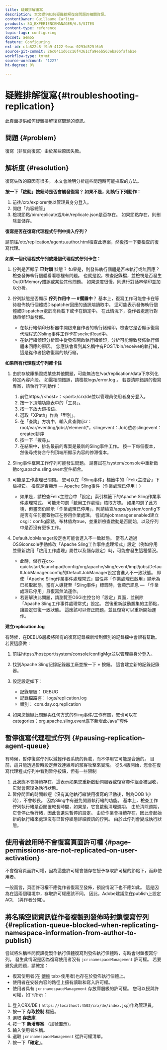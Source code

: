 ```yaml
---
title: 疑難排解復寫
description: 本文提供如何疑難排解復寫問題的相關資訊。
contentOwner: Guillaume Carlino
products: SG_EXPERIENCEMANAGER/6.5/SITES
content-type: reference
topic-tags: configuring
docset: aem65
feature: Configuring
exl-id: cfa822c8-f9a9-4122-9eac-0293d525f6b5
source-git-commit: 26c0411d6cc16f4361cfa9e6b563eba0bfafab1e
workflow-type: tm+mt
source-wordcount: '1227'
ht-degree: 0%

---
```


# 疑難排解復寫{#troubleshooting-replication}

此頁面提供如何疑難排解復寫問題的資訊。

## 問題 {#problem}

復寫（非反向復寫）由於某些原因失敗。

## 解析度 {#resolution}

復寫失敗的原因有很多。 本文會說明分析這些問題時可能採取的方法。

**按一下「啟動」按鈕時是否會觸發復寫？ 如果不是，則執行下列動作：**

1. 前往/crx/explorer並以管理員身分登入。
1. 開啟「內容總管」
1. 檢視節點/bin/replicate或/bin/replicate.json是否存在。 如果節點存在，則刪除並儲存。

**復寫是否在復寫代理程式佇列中排入佇列？**

請前往/etc/replication/agents.author.html檢查此專案，然後按一下要檢查的復寫代理。

**如果一個代理程式佇列或幾個代理程式佇列卡住：**

1. 佇列是否顯示 **已封鎖** 狀態？ 如果是，則發佈執行個體是否未執行或無回應？ 檢查發佈執行個體看看哪裡有問題。 也就是說，檢查記錄檔，並檢視是否發生OutOfMemory錯誤或某些其他問題。 如果速度很慢，則進行對話串傾印並加以分析。
1. 佇列狀態是否顯示 **佇列作用中 — #擱置中**？ 基本上，復寫工作可能會卡在等待發佈執行個體或Dispatcher回應的通訊端讀取中。 這可能表示發佈執行個體或Dispatcher處於高負載下或卡在鎖定中。 在此情況下，從作者處進行對話串傾印並發佈。

   * 在執行緒傾印分析器中開啟來自作者的執行緒傾印，檢查它是否顯示復寫代理程式的sling事件工作卡在socketRead中。
   * 在執行緒傾印分析器中從發佈開啟執行緒傾印，分析可能導致發佈執行個體未回應的原因。 您應該會看到其名稱中有POST/bin/receive的執行緒，這是從作者接收復寫的執行緒。

**如果所有代理程式佇列都卡住**

1. 由於存放庫損毀或某些其他問題，可能無法在/var/replication/data下序列化特定內容片段。 如需相關錯誤，請檢視logs/error.log 。 若要清除錯誤的復寫專案，請執行下列動作：

   1. 前往https://&lt;host>：&lt;port>/crx/de並以管理員使用者身分登入。
   1. 按一下頂端功能表中的「工具」。
   1. 按一下放大鏡按鈕。
   1. 選取「XPath」作為「型別」。
   1. 在「查詢」方塊中，輸入此查詢/jcr：root/var/eventing/jobs//element(&#42;，slingevent：Job)依@slingevent：created排序
   1. 按一下「搜尋」。
   1. 在結果中，排名最前的專案是最新的Sling事件工作。 按一下每個復本，然後尋找符合佇列頂端所顯示內容的停滯復本。

1. Sling事件框架工作佇列可能發生問題。 請嘗試在/system/console中重新啟動org.apache.sling.event套件組合。
1. 可能是工作處理已關閉。 您可以在「Sling事件」標籤中的「Felix主控台」下檢視它。 檢查是否顯示 — Apache Sling事件（作業處理已停用！）

   * 如果是，請檢查Felix主控台中「設定」索引標籤下的Apache Sling作業事件處理常式。 可能未勾選「啟用工作處理」核取方塊。 如果勾選了此方塊，但畫面仍顯示「作業處理已停用」，則請檢查/apps/system/config下是否有任何覆蓋物正在停用作業處理。 嘗試為jobmanager.enabled建立osgi：config節點，布林值為true，並重新檢查啟動是否開始，以及佇列中是否沒有更多工作。

1. DefaultJobManager設定也可能會進入不一致狀態。 當有人透過OSGiconsole手動修改「Apache Sling工作事件處理常式」設定（例如停用並重新啟用「啟用工作處理」屬性以及儲存設定）時，可能會發生這種情況。

   * 此時，儲存在crx-quickstart/launchpad/config/org/apache/sling/event/impl/jobs/DefaultJobManager.config的DefaultJobManager設定會進入不一致狀態。 即使「Apache Sling作業事件處理常式」屬性將「作業處理已啟用」顯示為已核取狀態，當有人導覽至「Sling事件」標籤時，會顯示訊息 — 「作業處理已停用」且復寫無法運作。
   * 若要解決此問題，請瀏覽至OSGi主控台的「設定」頁面，並刪除「Apache Sling工作事件處理常式」設定。 然後重新啟動叢集的主節點，讓設定恢復一致狀態。 這應該可以修正問題，並且復寫可以重新開始運作。

**建立replication.log**

有時候，在DEBUG層級將所有的復寫記錄檔新增到個別的記錄檔中會很有幫助。 若要這麼做：

1. 前往https://host:port/system/console/configMgr並以管理員身分登入。
1. 找到Apache Sling記錄記錄器工廠並按一下 **+** 按鈕。 這會建立新的記錄記錄器。
1. 設定設定如下：

   * 記錄層級： DEBUG
   * 記錄檔路徑： logs/replication.log
   * 類別： com.day.cq.replication

1. 如果您懷疑此問題與任何方式的Sling事件/工作有關，您也可以在categories：org.apache.sling.event底下新增此Java™套件

## 暫停復寫代理程式佇列  {#pausing-replication-agent-queue}

有時候，暫停復寫佇列以減輕作者系統的負載，而不停用它可能是合適的。 目前，這只能透過暫時設定無效連線埠的駭客攻擊來實現。 從5.4版開始，您會在復寫代理程式佇列中看到暫停按鈕，但有一些限制

1. 此狀態不會持續存在，這表示如果您重新啟動伺服器或復寫套件組合被回收，它就會恢復為執行狀態。
1. 暫停閒置的時間較短（沒有其他執行緒使用復寫的活動後，則為OOB 1小時），不會較長。 因為Sling中有避免閒置執行緒的功能。 基本上，檢查工作佇列執行緒是否閒置較長時間，如果是，它會啟動清理週期。 由於清除週期，它會停止執行緒，因此會遺失暫停的設定。 由於作業會持續存在，因此會起始新的執行緒來處理沒有已暫停組態詳細資訊的佇列。 由於此佇列會變成執行狀態。

## 使用者啟用時不會復寫頁面許可權 {#page-permissions-are-not-replicated-on-user-activation}

不會復寫頁面許可權，因為這些許可權會儲存在授予存取許可權的節點下，而非使用者。

一般而言，頁面許可權不應從作者復寫至發佈，預設情況下也不應如此。 這是因為在這兩個環境中，存取許可權應該不同。 因此，Adobe建議您在publish上設定ACL （與作者分開）。

## 將名稱空間資訊從作者複製到發佈時封鎖復寫佇列 {#replication-queue-blocked-when-replicating-namespace-information-from-author-to-publish}

嘗試將名稱空間資訊從製作執行個體復寫到發佈執行個體時，有時會封鎖復寫佇列。 發生此情況是因為復寫使用者沒有 `jcr:namespaceManagement` 許可權。 若要避免此問題，請確定：

* 復寫使用者(在 [傳輸](/help/sites-deploying/replication.md#replication-agents-configuration-parameters) tab>使用者)也存在於發佈執行個體上。
* 使用者在安裝內容的路徑上擁有讀取和寫入許可權。
* 使用者具有 `jcr:namespaceManagement` 存放庫層級的許可權。 您可以授與許可權，如下所示：

1. 登入CRX/DE ( `https://localhost:4502/crx/de/index.jsp`)作為管理員。
1. 按一下 **存取控制** 標籤。
1. 選取 **存放庫**.
1. 按一下 **新增專案** （加號圖示）。
1. 輸入使用者名稱。
1. 選取 `jcr:namespaceManagement` 從許可權清單。
1. 按一下&#x200B;**「確定」**。
